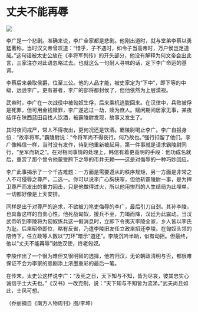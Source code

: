 # 丈夫不能再辱

![](http://www.yilinzazhi.com/images/yili/yili201314/yili20131477-1-l.jpg)

李广是一个悲剧。准确来说，李广全家都是悲剧。他刚出道时，就与堂弟李蔡以勇猛著称，当时汉文帝曾叹道：“惜乎，子不遇时，如令子当高帝时，万户侯岂足道哉。”这句话被太史公放在《李将军列传》的开头部分，他没有解释为何文帝会出此言，三家注亦对此语忽略过去。也就这么一句耐人寻味的话，定下李广命运的基调。 

李蔡后来袭取侯爵，位至三公。他的人品才能，被史家定为“下中”，即下等的中级，远逊李广。更有甚者，李广的部将都封侯了，但他依然为上层漠视。 

武帝时，李广在一次战役中被匈奴生俘，后来乘机逃脱回来。在汉律中，兵败被俘是死罪，但可用金钱赎罪，李广遂逃过一劫，赎为庶人。赋闲期间居家无事，某夜结伴在陕西蓝田县找人饮酒，被霸陵尉发现，故事又发生了。 

其时夜间戒严，常人不得夜出，更何况还是饮酒。霸陵尉喝止李广。李广自报身份：“故李将军。”霸陵尉说：“今将军尚不得夜行，何乃故也。”强行扣留了他们。李广像韩信一样，当时没有发作，待到他重新被起用，第一件事就是请求霸陵尉同行，“至军而斩之”。在对相同事情的处理上，韩信有着更高明的手段：他功成名就后，重赏了那个曾令他蒙受胯下之辱的市井无赖——这是对侮辱的一种巧妙回应。 

李广此事揭示了一个千古难题：一方面是需要遵从的秩序规矩，另一方面是非常之人不可侵辱之尊严，二选一。你可以说李广心胸狭窄，但他斩霸陵尉一事，是为捍卫尊严而发出的重力回击，只是他做得过火，所以他用惨烈的人生结局为此埋单。一切都好像是上天安排。 

同样是出于对尊严的追求，不欲被刀笔吏侮辱的李广，最后引刀自刭。其孙李陵，也具备这样的自贵心性。他死战匈奴，援兵不至，力竭而降，汉廷为此震动。当汉武帝听到李陵将为匈奴练兵这一假消息时，立即下令夷灭李陵全家，乡人皆以李氏为耻。后来昭帝即位，略有反省，乃遣李陵旧友任立政来招还李陵。在匈奴头领的陪侍下，任立政等人数以“刀环”暗示“道还”。李陵沉吟半晌，似有动摇。但最终，他以“丈夫不能再辱”谢绝汉使，终老匈奴。 

李陵作出了一个很为难但又很明智的选择，他若归汉，无论朝政清明与否，都很难保证不会为李家的悲剧添上浓墨重彩的最后一笔。 

在传末，太史公这样说李广：“及死之日，天下知与不知，皆为尽哀，彼其忠实心诚信于士大夫也。”《汉书》一改克制，说：“天下知与不知皆为流涕。”武夫尚且如此，士风可想。 

（乔丽摘自《南方人物周刊》图/李坤）